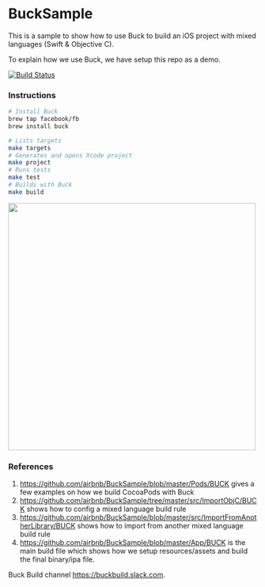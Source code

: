 # BuckSample
This is a sample to show how to use Buck to build an iOS project with mixed languages (Swift & Objective C).

To explain how we use Buck, we have setup this repo as a demo.

[![Build Status](https://travis-ci.com/airbnb/BuckSample.svg?branch=master)](https://travis-ci.com/airbnb/BuckSample)

### Instructions

```sh
# Install Buck
brew tap facebook/fb
brew install buck

# Lists targets
make targets
# Generates and opens Xcode project
make project
# Runs tests
make test
# Builds with Buck
make build
```

<img src="https://github.com/airbnb/BuckSample/raw/master/Docs/BuckTargets.png" width=500 />


### References
1. https://github.com/airbnb/BuckSample/blob/master/Pods/BUCK gives a few examples on how we build CocoaPods with Buck
2. https://github.com/airbnb/BuckSample/tree/master/src/ImportObjC/BUCK shows how to config a mixed language build rule
3. https://github.com/airbnb/BuckSample/blob/master/src/ImportFromAnotherLibrary/BUCK shows how to import from another mixed language build rule
4. https://github.com/airbnb/BuckSample/blob/master/App/BUCK is the main build file which shows how we setup resources/assets and build the final binary/ipa file.

Buck Build channel https://buckbuild.slack.com.
